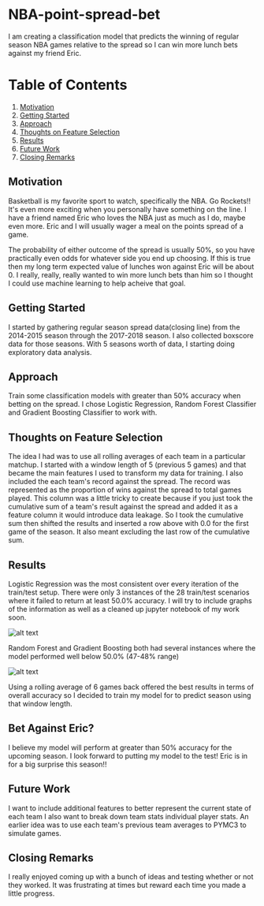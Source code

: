 
# NBA-point-spread-bet

I am creating a classification model that predicts the winning of regular season NBA games relative to the spread so I can win more lunch bets against my friend Eric.

# Table of Contents

1. [Motivation](https://github.com/jonlin84/NBA-point-spread-bet/blob/master/README.md#motivation)
2. [Getting Started](https://github.com/jonlin84/NBA-point-spread-bet/blob/master/README.md#getting-started)
3. [Approach](https://github.com/jonlin84/NBA-point-spread-bet/blob/master/README.md#approach)
4. [Thoughts on Feature Selection](https://github.com/jonlin84/NBA-point-spread-bet/blob/master/README.md#thoughts-on-feature-selection)
5. [Results](https://github.com/jonlin84/NBA-point-spread-bet/blob/master/README.md#results)
6. [Future Work](https://github.com/jonlin84/NBA-point-spread-bet/blob/master/README.md#future-work)
7. [Closing Remarks](https://github.com/jonlin84/NBA-point-spread-bet/blob/master/README.md#closing-remarks)
## Motivation

Basketball is my favorite sport to watch, specifically the NBA. Go Rockets!!
It's even more exciting when you personally have something on the line. 
I have a friend named Eric who loves the NBA just as much as I do, maybe even more.
Eric and I will usually wager a meal on the points spread of a game. 

The probability of either outcome of the spread is usually 50%, so you have practically even odds for whatever side you end up choosing. If this is true then my long term expected value of lunches won against Eric will be about 0. I really, really, really wanted to win more lunch bets than him so I thought I could use machine learning to help acheive that goal.

## Getting Started

I started by gathering regular season spread data(closing line) from the 2014-2015 season through the 2017-2018 season. I also collected boxscore data for those seasons. With 5 seasons worth of data, I starting doing exploratory data analysis.

## Approach
Train some classification models with greater than 50% accuracy when betting on the spread.
I chose Logistic Regression, Random Forest Classifier and Gradient Boosting Classifier to work with.

## Thoughts on Feature Selection
The idea I had was to use all rolling averages of each team in a particular matchup. I started with a window length of 5 (previous 5 games) and that became the main features I used to transform my data for training. I also included the each team's record against the spread. The record was represented as the proportion of wins against the spread to total games played. 
This column was a little tricky to create because if you just took the cumulative sum of a team's result against the spread and added it as a feature column it would introduce data leakage. So I took the cumulative sum then shifted the results and inserted a row above with 0.0 for the first game of the season. It also meant excluding the last row of the cumulative sum.

## Results
Logistic Regression was the most consistent over every iteration of the train/test setup. There were only 3 instances of the 28 train/test scenarios where it failed to return at least 50.0% accuracy. I will try to include graphs of the information as well as a cleaned up jupyter notebook of my work soon.

![alt text](https://github.com/jonlin84/NBA-point-spread-bet/blob/master/images/Logistic%20Regression%20Avgs%20Graph.png)

Random Forest and Gradient Boosting both had several instances where the model performed well below 50.0% (47-48% range)

![alt text](https://github.com/jonlin84/NBA-point-spread-bet/blob/master/images/Logistic%20Regression%20Graph.png)

Using a rolling average of 6 games back offered the best results in terms of overall accuracy so I decided to train my model for to predict season using that window length. 

## Bet Against Eric?
I believe my model will perform at greater than 50% accuracy for the upcoming season. I look forward to putting my model to the test! Eric is in for a big surprise this season!!

## Future Work
I want to include additional features to better represent the current state of each team
I also want to break down team stats individual player stats. 
An earlier idea was to use each team's previous team averages to PYMC3 to simulate games. 

## Closing Remarks
I really enjoyed coming up with a bunch of ideas and testing whether or not they worked. It was frustrating at times but reward each time you made a little progress.


 
